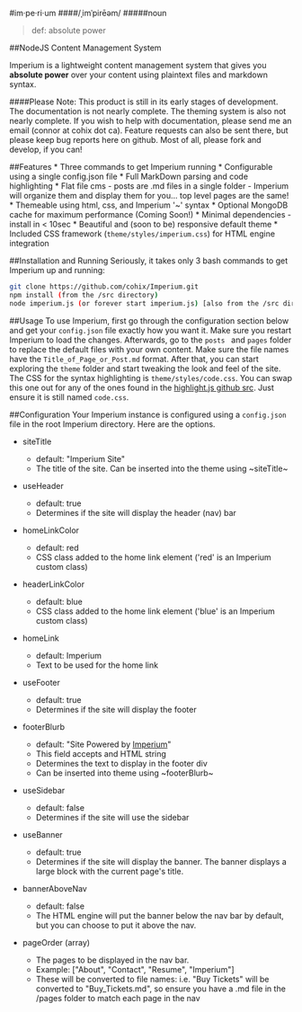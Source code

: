 
#im·pe·ri·um
####/ˌimˈpirēəm/
#####noun
>def: absolute power

##NodeJS Content Management System

Imperium is a lightweight content management system that gives you **absolute power** over your content using plaintext files and markdown syntax. 

####Please Note:
This product is still in its early stages of development. The documentation is not nearly complete. The theming system is also not nearly complete. If you wish to help with documentation, please send me an email (connor at cohix dot ca). Feature requests can also be sent there, but please keep bug reports here on github. Most of all, please fork and develop, if you can!

##Features
    * Three commands to get Imperium running
    * Configurable using a single config.json file
    * Full MarkDown parsing and code highlighting
    * Flat file cms - posts are .md files in a single folder - Imperium will organize them and display them for you... top level pages are the same!
    * Themeable using html, css, and Imperium '~' syntax
    * Optional MongoDB cache for maximum performance (Coming Soon!)
    * Minimal dependencies - install in < 10sec
    * Beautiful and (soon to be) responsive default theme
    * Included CSS framework (```theme/styles/imperium.css```) for HTML engine integration

##Installation and Running
Seriously, it takes only 3 bash commands to get Imperium up and running:
```bash
git clone https://github.com/cohix/Imperium.git
npm install (from the /src directory)
node imperium.js (or forever start imperium.js) [also from the /src directory]
```

##Usage
To use Imperium, first go through the configuration section below and get your ```config.json``` file exactly how you want it. Make sure you restart Imperium to load the changes. Afterwards, go to the ```posts ``` and ```pages``` folder to replace the default files with your own content. Make sure the file names have the ```Title_of_Page_or_Post.md``` format. After that, you can start exploring the ```theme``` folder and start tweaking the look and feel of the site. The CSS for the syntax highlighting is ```theme/styles/code.css```. You can swap this one out for any of the ones found in the [highlight.js github src](https://github.com/isagalaev/highlight.js/tree/master/src/styles). Just ensure it is still named ```code.css```.

##Configuration
Your Imperium instance is configured using a ```config.json``` file in the root Imperium directory. Here are the options.

* siteTitle
    - default: "Imperium Site"
    - The title of the site. Can be inserted into the theme using ~siteTitle~

* useHeader
    - default: true
    - Determines if the site will display the header (nav) bar

* homeLinkColor 
    - default: red
    - CSS class added to the home link element ('red' is an Imperium custom class)

* headerLinkColor 
    - default: blue
    - CSS class added to the home link element ('blue' is an Imperium custom class)

* homeLink 
    - default: Imperium
    - Text to be used for the home link

* useFooter
    - default: true
    - Determines if the site will display the footer

* footerBlurb
    - default: "Site Powered by <a href='http://github.com/cohix/imperium'>Imperium</a>"
    - This field accepts and HTML string
    - Determines the text to display in the footer div
    - Can be inserted into theme using ~footerBlurb~

* useSidebar
    - default: false
    - Determines if the site will use the sidebar

* useBanner
    - default: true
    - Determines if the site will display the banner. The banner displays a large block with the current page's title.

* bannerAboveNav
    - default: false
    - The HTML engine will put the banner below the nav bar by default, but you can choose to put it above the nav.

* pageOrder (array) 
    * The pages to be displayed in the nav bar.
    * Example: ["About", "Contact", "Resume", "Imperium"]
    * These will be converted to file names: i.e. "Buy Tickets" will be converted to "Buy_Tickets.md", so ensure you have a .md file in the /pages folder to match each page in the nav
